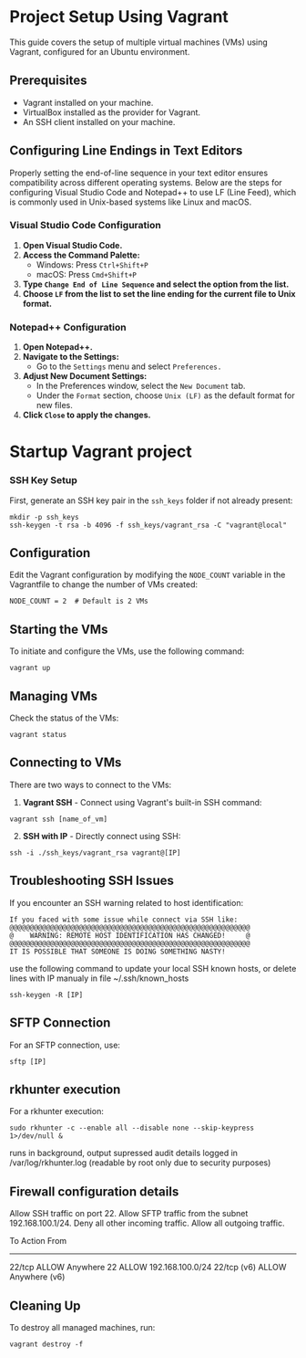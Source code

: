 # Project Setup Using Vagrant

This guide covers the setup of multiple virtual machines (VMs) using Vagrant, configured for an Ubuntu environment.

## Prerequisites

- Vagrant installed on your machine.
- VirtualBox installed as the provider for Vagrant.
- An SSH client installed on your machine.

## Configuring Line Endings in Text Editors

Properly setting the end-of-line sequence in your text editor ensures compatibility across different operating systems. Below are the steps for configuring Visual Studio Code and Notepad++ to use LF (Line Feed), which is commonly used in Unix-based systems like Linux and macOS.

### Visual Studio Code Configuration

1. **Open Visual Studio Code.**
2. **Access the Command Palette:**
   - Windows: Press `Ctrl+Shift+P`
   - macOS: Press `Cmd+Shift+P`
3. **Type `Change End of Line Sequence` and select the option from the list.**
4. **Choose `LF` from the list to set the line ending for the current file to Unix format.**

### Notepad++ Configuration

1. **Open Notepad++.**
2. **Navigate to the Settings:**
   - Go to the `Settings` menu and select `Preferences.`
3. **Adjust New Document Settings:**
   - In the Preferences window, select the `New Document` tab.
   - Under the `Format` section, choose `Unix (LF)` as the default format for new files.
4. **Click `Close` to apply the changes.**

# Startup Vagrant project

### SSH Key Setup

First, generate an SSH key pair in the `ssh_keys` folder if not already present:
```
mkdir -p ssh_keys
ssh-keygen -t rsa -b 4096 -f ssh_keys/vagrant_rsa -C "vagrant@local"
```
## Configuration

Edit the Vagrant configuration by modifying the `NODE_COUNT` variable in the Vagrantfile to change the number of VMs created:
```
NODE_COUNT = 2  # Default is 2 VMs
```
## Starting the VMs

To initiate and configure the VMs, use the following command:
```
vagrant up
```
## Managing VMs

Check the status of the VMs:
```
vagrant status
```
## Connecting to VMs

There are two ways to connect to the VMs:

1. **Vagrant SSH** - Connect using Vagrant's built-in SSH command:
```
vagrant ssh [name_of_vm]
```
2. **SSH with IP** - Directly connect using SSH:
```
ssh -i ./ssh_keys/vagrant_rsa vagrant@[IP]
```
## Troubleshooting SSH Issues

If you encounter an SSH warning related to host identification:
```
If you faced with some issue while connect via SSH like:
@@@@@@@@@@@@@@@@@@@@@@@@@@@@@@@@@@@@@@@@@@@@@@@@@@@@@@@@@@@
@    WARNING: REMOTE HOST IDENTIFICATION HAS CHANGED!     @
@@@@@@@@@@@@@@@@@@@@@@@@@@@@@@@@@@@@@@@@@@@@@@@@@@@@@@@@@@@
IT IS POSSIBLE THAT SOMEONE IS DOING SOMETHING NASTY!
``` 

use the following command to update your local SSH known hosts, or delete lines with IP manualy in file ~/.ssh/known_hosts
```
ssh-keygen -R [IP]
```
## SFTP Connection

For an SFTP connection, use:
```
sftp [IP]
```
## rkhunter execution

For a rkhunter execution:
```
sudo rkhunter -c --enable all --disable none --skip-keypress 1>/dev/null &
```
runs in background, output supressed
audit details logged in /var/log/rkhunter.log (readable by root only due to security purposes)

## Firewall configuration details

Allow SSH traffic on port 22.
Allow SFTP traffic from the subnet 192.168.100.1/24.
Deny all other incoming traffic.
Allow all outgoing traffic.

To                         Action      From
--                         ------      ----
22/tcp                     ALLOW       Anywhere
22                         ALLOW       192.168.100.0/24
22/tcp (v6)                ALLOW       Anywhere (v6)


## Cleaning Up

To destroy all managed machines, run:
```
vagrant destroy -f
```

